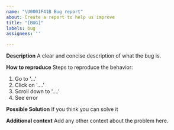 ```yaml
---
name: "\U0001F41B Bug report"
about: Create a report to help us improve
title: "[BUG]"
labels: bug
assignees: ''

---
```


**Description**
A clear and concise description of what the bug is.

**How to reproduce**
Steps to reproduce the behavior:
1. Go to '...'
2. Click on '....'
3. Scroll down to '....'
4. See error

**Possible Solution**
If you think you can solve it

**Additional context**
Add any other context about the problem here.
